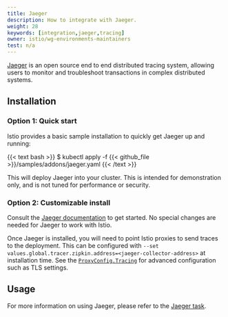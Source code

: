 ```yaml
---
title: Jaeger
description: How to integrate with Jaeger.
weight: 28
keywords: [integration,jaeger,tracing]
owner: istio/wg-environments-maintainers
test: n/a
---
```


[Jaeger](https://www.jaegertracing.io/) is an open source end to end distributed tracing system, allowing users to monitor and troubleshoot transactions in complex distributed systems.

## Installation

### Option 1: Quick start

Istio provides a basic sample installation to quickly get Jaeger up and running:

{{< text bash >}}
$ kubectl apply -f {{< github_file >}}/samples/addons/jaeger.yaml
{{< /text >}}

This will deploy Jaeger into your cluster. This is intended for demonstration only, and is not tuned for performance or security.

### Option 2: Customizable install

Consult the [Jaeger documentation](https://www.jaegertracing.io/) to get started. No special changes are needed for Jaeger to work with Istio.

Once Jaeger is installed, you will need to point Istio proxies to send traces to the deployment. This can be configured with `--set values.global.tracer.zipkin.address=<jaeger-collector-address>` at installation time. See the [`ProxyConfig.Tracing`](/docs/reference/config/istio.mesh.v1alpha1/#Tracing) for advanced configuration such as TLS settings.

## Usage

For more information on using Jaeger, please refer to the [Jaeger task](/docs/tasks/observability/distributed-tracing/jaeger/).

